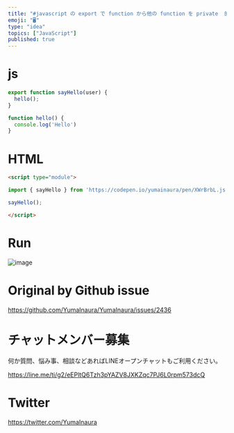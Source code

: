 ```yaml
---
title: "#javascript の export で function から他の function を private  的な扱いで呼び出す例"
emoji: "🖥"
type: "idea"
topics: ["JavaScript"]
published: true
---
```


# js

```js
export function sayHello(user) {
  hello();
}

function hello() {
  console.log('Hello')
}

```

# HTML

```html
<script type="module">

import { sayHello } from 'https://codepen.io/yumainaura/pen/XWrBrbL.js';

sayHello();

</script>
```

# Run

![image](https://user-images.githubusercontent.com/13635059/64902949-b68f1600-d6eb-11e9-83e8-a6a72eeca092.png)


# Original by Github issue

https://github.com/YumaInaura/YumaInaura/issues/2436








<!-- Update From Qiita API -->

# チャットメンバー募集


何か質問、悩み事、相談などあればLINEオープンチャットもご利用ください。

https://line.me/ti/g2/eEPltQ6Tzh3pYAZV8JXKZqc7PJ6L0rpm573dcQ





# Twitter


https://twitter.com/YumaInaura


<!-- Update From Qiita API -->


